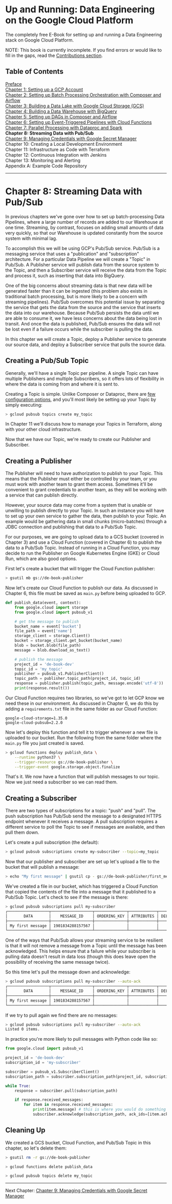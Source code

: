 # Up and Running: Data Engineering on the Google Cloud Platform
The completely free E-Book for setting up and running a Data Engineering stack on Google Cloud Platform.

NOTE: This book is currently incomplete. If you find errors or would like to fill in the gaps, read the [Contributions section](https://github.com/Nunie123/data_engineering_on_gcp_book#user-content-contributions).

## Table of Contents
[Preface](https://github.com/Nunie123/data_engineering_on_gcp_book) <br>
[Chapter 1: Setting up a GCP Account](https://github.com/Nunie123/data_engineering_on_gcp_book/blob/master/ch_1_gcp_account.md) <br>
[Chapter 2: Setting up Batch Processing Orchestration with Composer and Airflow](https://github.com/Nunie123/data_engineering_on_gcp_book/blob/master/ch_2_orchestration.md) <br>
[Chapter 3: Building a Data Lake with Google Cloud Storage (GCS)](https://github.com/Nunie123/data_engineering_on_gcp_book/blob/master/ch_3_data_lake.md) <br>
[Chapter 4: Building a Data Warehouse with BigQuery](https://github.com/Nunie123/data_engineering_on_gcp_book/blob/master/ch_4_data_warehouse.md) <br>
[Chapter 5: Setting up DAGs in Composer and Airflow](https://github.com/Nunie123/data_engineering_on_gcp_book/blob/master/ch_5_dags.md) <br>
[Chapter 6: Setting up Event-Triggered Pipelines with Cloud Functions](https://github.com/Nunie123/data_engineering_on_gcp_book/blob/master/ch_6_event_triggers.md) <br>
[Chapter 7: Parallel Processing with Dataproc and Spark](https://github.com/Nunie123/data_engineering_on_gcp_book/blob/master/ch_7_parallel_processing.md) <br>
**Chapter 8: Streaming Data with Pub/Sub** <br>
[Chapter 9: Managing Credentials with Google Secret Manager](https://github.com/Nunie123/data_engineering_on_gcp_book/blob/master/ch_9_secrets.md) <br>
Chapter 10: Creating a Local Development Environment <br>
Chapter 11: Infrastructure as Code with Terraform <br>
Chapter 12: Continuous Integration with Jenkins <br>
Chapter 13: Monitoring and Alerting <br>
Appendix A: Example Code Repository


---

# Chapter 8: Streaming Data with Pub/Sub
In previous chapters we've gone over how to set up batch-processing Data Pipelines, where a large number of records are added to our Warehouse at one time. Streaming, by contrast, focuses on adding small amounts of data very quickly, so that our Warehouse is updated constantly from the source system with minimal lag.

To accomplish this we will be using GCP's Pub/Sub service. Pub/Sub is a messaging service that uses a "publication" and "subscription" architecture. For a particular Data Pipeline we will create a "Topic" in Pub/Sub. A Publisher service will publish data from the source system to the Topic, and then a Subscriber service will receive the data from the Topic and process it, such as inserting that data into BigQuery.

One of the big concerns about streaming data is that new data will be generated faster than it can be ingested (this problem also exists in traditional batch processing, but is more likely to be a concern with streaming pipelines). Pub/Sub overcomes this potential issue by separating the service that gets the data from the source and the service that inserts the data into our warehouse. Because Pub/Sub persists the data until we are able to consume it, we have less concerns about the data being lost in transit. And once the data is published, Pub/Sub ensures the data will not be lost even if a failure occurs while the subscriber is pulling the data.

In this chapter we will create a Topic, deploy a Publisher service to generate our source data, and deploy a Subscriber service that pulls the source data.

## Creating a Pub/Sub Topic
Generally, we'll have a single Topic per pipeline. A single Topic can have multiple Publishers and multiple Subscribers, so it offers lots of flexibility in where the data is coming from and where it is sent to.

Creating a Topic is simple. Unlike Composer or Dataproc, there are [few configuration options](https://cloud.google.com/sdk/gcloud/reference/pubsub/topics/create), and you'll most likely be setting up your Topic by simply executing:
``` bash
> gcloud pubsub topics create my_topic
```
In Chapter 11 we'll discuss how to manage your Topics in Terraform, along with your other cloud infrastructure.

Now that we have our Topic, we're ready to create our Publisher and Subscriber.

## Creating a Publisher
The Publisher will need to have authorization to publish to your Topic. This means that the Publisher must either be controlled by your team, or you must work with another team to grant them access. Sometimes it'll be convenient to grant credentials to another team, as they will be working with a service that can publish directly. 

However, your source data may come from a system that is unable or unwilling to publish directly to your Topic. In such an instance you will have to set up your own service to gather the data, then publish to your Topic. An example would be gathering data in small chunks (micro-batches) through a JDBC connection and publishing that data to a Pub/Sub Topic.

For our purposes, we are going to upload data to a GCS bucket (covered in Chapter 3) and use a Cloud Function (covered in Chapter 6) to publish the data to a Pub/Sub Topic. Instead of running in a Cloud Function, you may decide to run the Publisher on Google Kubernetes Engine (GKE) or Cloud Run, which are also good options.

First let's create a bucket that will trigger the Cloud Function publisher:
``` Bash
> gsutil mb gs://de-book-publisher
```

Now let's create our Cloud Function to publish our data. As discussed in Chapter 6, this file must be saved as `main.py` before being uploaded to GCP.
``` Python
def publish_data(event, context):
    from google.cloud import storage
    from google.cloud import pubsub_v1

    # get the message to publish
    bucket_name = event['bucket']
    file_path = event['name']
    storage_client = storage.Client()
    bucket = storage_client.get_bucket(bucket_name)
    blob = bucket.blob(file_path)
    message = blob.download_as_text()

    # publish the message
    project_id = 'de-book-dev'
    topic_id = 'my_topic'
    publisher = pubsub_v1.PublisherClient()
    topic_path = publisher.topic_path(project_id, topic_id)
    response = publisher.publish(topic_path, message.encode('utf-8'))
    print(response.result())

```

Our Cloud Function requires two libraries, so we've got to let GCP know we need these in our environment. As discussed in Chapter 6, we do this by adding a `requirements.txt` file in the same folder as our Cloud Function:
``` text
google-cloud-storage=1.35.0
google-cloud-pubsub=2.2.0
```

Now let's deploy this function and tell it to trigger whenever a new file is uploaded to our bucket. Run the following from the same folder where the `main.py` file you just created is saved.

``` Bash
> gcloud functions deploy publish_data \
    --runtime python37 \
    --trigger-resource gs://de-book-publisher \
    --trigger-event google.storage.object.finalize
```

That's it. We now have a function that will publish messages to our topic. Now we just need a subscriber so we can read them.
## Creating a Subscriber
There are two types of subscriptions for a topic: "push" and "pull". The push subscription has Pub/Sub send the message to a designated HTTPS endpoint whenever it receives a message. A pull subscription requires a different service to poll the Topic to see if messages are available, and then pull them down.

Let's create a pull subscription (the default):
``` Bash
> gcloud pubsub subscriptions create my-subscriber --topic=my_topic
```

Now that our publisher and subscriber are set up let's upload a file to the bucket that will publish a message:
``` Bash
> echo "My first message" | gsutil cp - gs://de-book-publisher/first_message.txt
```

We've created a file in our bucket, which has triggered a Cloud Function that copied the contents of the file into a message that it published to a Pub/Sub Topic. Let's check to see if the message is there:
``` Bash
> gcloud pubsub subscriptions pull my-subscriber
┌──────────────────┬──────────────────┬──────────────┬────────────┬──────────────────┬──────────────┐
│       DATA       │    MESSAGE_ID    │ ORDERING_KEY │ ATTRIBUTES │ DELIVERY_ATTEMPT │ ACK_ID       │
├──────────────────┼──────────────────┼──────────────┼────────────┼──────────────────┼──────────────┤
│ My first message │ 1901834288157567 │              │            │                  │ ABC123       │
└──────────────────┴──────────────────┴──────────────┴────────────┴──────────────────┴──────────────┘
```

One of the ways that Pub/Sub allows your streaming service to be resilient is that it will not remove a message from a Topic until the message has been acknowledged. This helps ensure that a failure while your subscriber is pulling data doesn't result in data loss (though this does leave open the possibility of receiving the same message twice).

So this time let's pull the message down and acknowledge:
``` Bash
> gcloud pubsub subscriptions pull my-subscriber --auto-ack
┌──────────────────┬──────────────────┬──────────────┬────────────┬──────────────────┐
│       DATA       │    MESSAGE_ID    │ ORDERING_KEY │ ATTRIBUTES │ DELIVERY_ATTEMPT │
├──────────────────┼──────────────────┼──────────────┼────────────┼──────────────────┤
│ My first message │ 1901834288157567 │              │            │                  │
└──────────────────┴──────────────────┴──────────────┴────────────┴──────────────────┘
```

If we try to pull again we find there are no messages:
``` Bash
> gcloud pubsub subscriptions pull my-subscriber --auto-ack
Listed 0 items.
```

In practice you're more likely to pull messages with Python code like so:
``` Python
from google.cloud import pubsub_v1

project_id = 'de-book-dev'
subscription_id = 'my-subscriber'

subscriber = pubsub_v1.SubscriberClient()
subscription_path = subscriber.subscription_path(project_id, subscription_id)

while True:
    response = subscriber.pull(subscription_path)

    if response.received_messages:
        for item in response.received_messages:
            print(item.message) # this is where you would do something like insert the data into BigQuery
            subscriber.acknowledge(subscription_path, ack_ids=[item.ack_id])
```

## Cleaning Up
We created a GCS bucket, Cloud Function, and Pub/Sub Topic in this chapter, so let's delete them:
``` Bash
> gsutil rm -r gs://de-book-publisher

> gcloud functions delete publish_data

> gcloud pubsub topics delete my_topic
```

---

Next Chapter: [Chapter 9: Managing Credentials with Google Secret Manager](https://github.com/Nunie123/data_engineering_on_gcp_book/blob/master/ch_9_secrets.md)